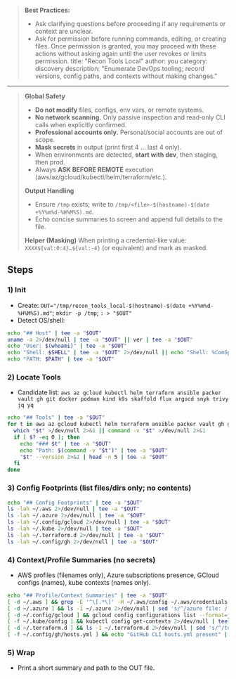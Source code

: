 > **Best Practices:**
> - Ask clarifying questions before proceeding if any requirements or context are unclear.
> - Ask for permission before running commands, editing, or creating files. Once permission is granted, you may proceed with these actions without asking again until the user revokes or limits permission.
title: "Recon Tools Local"
author: you
category: discovery
description: "Enumerate DevOps tooling; record versions, config paths, and contexts without making changes."
---


> **Global Safety**
> - **Do not modify** files, configs, env vars, or remote systems.
> - **No network scanning.** Only passive inspection and read‑only CLI calls when explicitly confirmed.
> - **Professional accounts only.** Personal/social accounts are out of scope.
> - **Mask secrets** in output (print first 4 … last 4 only).
> - When environments are detected, **start with dev**, then staging, then prod.
> - Always **ASK BEFORE REMOTE** execution (aws/az/gcloud/kubectl/helm/terraform/etc.).
>
> **Output Handling**
> - Ensure `/tmp` exists; write to `/tmp/<file>-$(hostname)-$(date +%Y%m%d-%H%M%S).md`.
> - Echo concise summaries to screen and append full details to the file.
>
> **Helper (Masking)**
> When printing a credential-like value: `XXXX${val:0:4}…${val:-4}` (or equivalent) and mark as masked.


## Steps

### 1) Init
- Create: `OUT="/tmp/recon_tools_local-$(hostname)-$(date +%Y%m%d-%H%M%S).md"`; `mkdir -p /tmp`; `: > "$OUT"`
- Detect OS/shell:
```bash
echo "## Host" | tee -a "$OUT"
uname -a 2>/dev/null | tee -a "$OUT" || ver | tee -a "$OUT"
echo "User: $(whoami)" | tee -a "$OUT"
echo "Shell: $SHELL" | tee -a "$OUT" 2>/dev/null || echo "Shell: %ComSpec%" | tee -a "$OUT"
echo "PATH: $PATH" | tee -a "$OUT"
```

### 2) Locate Tools
- Candidate list: `aws az gcloud kubectl helm terraform ansible packer vault gh git docker podman kind k9s skaffold flux argocd snyk trivy jq yq`
```bash
echo "## Tools" | tee -a "$OUT"
for t in aws az gcloud kubectl helm terraform ansible packer vault gh git docker podman kind k9s skaffold flux argocd snyk trivy jq yq; do
  which "$t" >/dev/null 2>&1 || command -v "$t" >/dev/null 2>&1
  if [ $? -eq 0 ]; then
    echo "### $t" | tee -a "$OUT"
    echo "Path: $(command -v "$t")" | tee -a "$OUT"
    "$t" --version 2>&1 | head -n 5 | tee -a "$OUT"
  fi
done
```

### 3) Config Footprints (list files/dirs only; no contents)
```bash
echo "## Config Footprints" | tee -a "$OUT"
ls -lah ~/.aws 2>/dev/null | tee -a "$OUT"
ls -lah ~/.azure 2>/dev/null | tee -a "$OUT"
ls -lah ~/.config/gcloud 2>/dev/null | tee -a "$OUT"
ls -lah ~/.kube 2>/dev/null | tee -a "$OUT"
ls -lah ~/.terraform.d 2>/dev/null | tee -a "$OUT"
ls -lah ~/.config/gh 2>/dev/null | tee -a "$OUT"
```

### 4) Context/Profile Summaries (no secrets)
- AWS profiles (filenames only), Azure subscriptions presence, GCloud configs (names), kube contexts (names only).
```bash
echo "## Profile/Context Summaries" | tee -a "$OUT"
[ -d ~/.aws ] && grep -E '^\[.*\]' -H ~/.aws/config ~/.aws/credentials 2>/dev/null | sed 's/:/ -> /' | tee -a "$OUT"
[ -d ~/.azure ] && ls -1 ~/.azure 2>/dev/null | sed 's/^/azure file: /' | tee -a "$OUT"
[ -d ~/.config/gcloud ] && gcloud config configurations list --format=json 2>/dev/null | tee -a "$OUT"
[ -f ~/.kube/config ] && kubectl config get-contexts 2>/dev/null | tee -a "$OUT"
[ -d ~/.terraform.d ] && ls -1 ~/.terraform.d 2>/dev/null | sed 's/^/terraform.d: /' | tee -a "$OUT"
[ -f ~/.config/gh/hosts.yml ] && echo "GitHub CLI hosts.yml present" | tee -a "$OUT"
```

### 5) Wrap
- Print a short summary and path to the OUT file.
